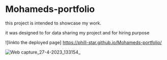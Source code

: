 # Mohameds-portfolio
this project is intended to showcase my work.

it was designed to for data sharing my project and for hiring purpose 

![linkto the deployed page] https://phill-star.github.io/Mohameds-portfolio/


![Web capture_27-4-2023_133154_](https://user-images.githubusercontent.com/130422301/234975502-cdba1edc-6f3d-489f-af71-4feab74ef119.jpeg)
